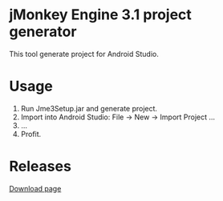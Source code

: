 # jMonkey Engine 3.1 project generator
This tool generate project for Android Studio.

# Usage
1. Run Jme3Setup.jar and generate project.
2. Import into Android Studio: File -> New -> Import Project ...
3. ...
4. Profit.

# Releases
[Download page](https://github.com/luna-park/Jme3Setup/releases)
